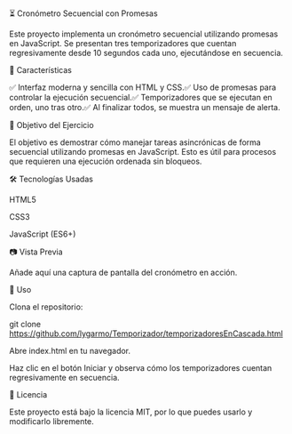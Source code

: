⏳ Cronómetro Secuencial con Promesas

Este proyecto implementa un cronómetro secuencial utilizando promesas en JavaScript. Se presentan tres temporizadores que cuentan regresivamente desde 10 segundos cada uno, ejecutándose en secuencia.

🚀 Características

✅ Interfaz moderna y sencilla con HTML y CSS.✅ Uso de promesas para controlar la ejecución secuencial.✅ Temporizadores que se ejecutan en orden, uno tras otro.✅ Al finalizar todos, se muestra un mensaje de alerta.

📌 Objetivo del Ejercicio

El objetivo es demostrar cómo manejar tareas asincrónicas de forma secuencial utilizando promesas en JavaScript. Esto es útil para procesos que requieren una ejecución ordenada sin bloqueos.

🛠️ Tecnologías Usadas

HTML5

CSS3

JavaScript (ES6+)

📷 Vista Previa

Añade aquí una captura de pantalla del cronómetro en acción.

🏁 Uso

Clona el repositorio:

git clone https://github.com/lygarmo/Temporizador/temporizadoresEnCascada.html

Abre index.html en tu navegador.

Haz clic en el botón Iniciar y observa cómo los temporizadores cuentan regresivamente en secuencia.

📜 Licencia

Este proyecto está bajo la licencia MIT, por lo que puedes usarlo y modificarlo libremente.
